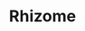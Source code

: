 ---
blog: https://rhizome.org/editorial/
facebook: https://www.facebook.com/Rhizomedotorg/
github: rhizomedotorg
guide: https://www.blah.com/official
logohandle: rhizome
sort: rhizome
title: Rhizome
twitter: rhizome
website: hhttps://rhizome.org/
wikipedia: https://en.wikipedia.org/wiki/Rhizome_(organization)
---